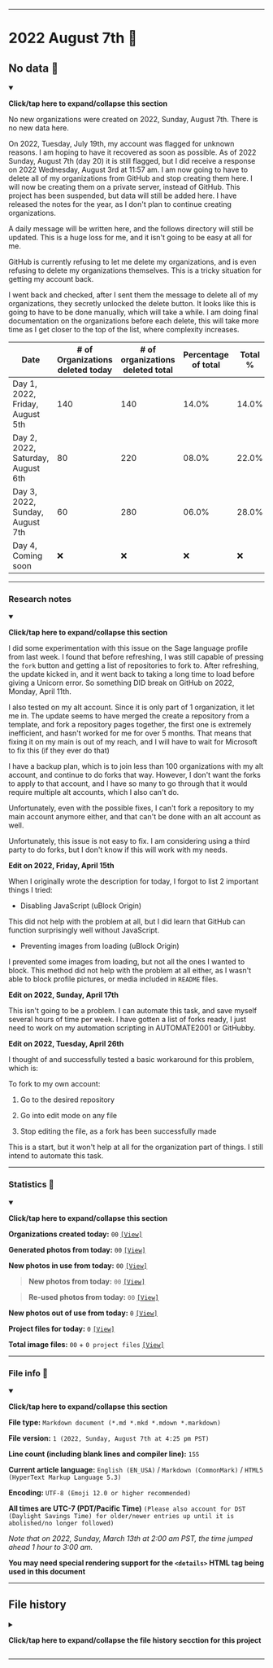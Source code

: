 
***

# 2022 August 7th 📅

## No data 🚫

<details open><summary><p lang="en"><b>Click/tap here to expand/collapse this section</b></p></summary>

No new organizations were created on 2022, Sunday, August 7th. There is no new data here.

On 2022, Tuesday, July 19th, my account was flagged for unknown reasons. I am hoping to have it recovered as soon as possible. As of 2022 Sunday, August 7th (day 20) it is still flagged, but I did receive a response on 2022 Wednesday, August 3rd at 11:57 am. I am now going to have to delete all of my organizations from GitHub and stop creating them here. I will now be creating them on a private server, instead of GitHub. This project has been suspended, but data will still be added here. I have released the notes for the year, as I don't plan to continue creating organizations.

A daily message will be written here, and the follows directory will still be updated. This is a huge loss for me, and it isn't going to be easy at all for me.

GitHub is currently refusing to let me delete my organizations, and is even refusing to delete my organizations themselves. This is a tricky situation for getting my account back.

I went back and checked, after I sent them the message to delete all of my organizations, they secretly unlocked the delete button. It looks like this is going to have to be done manually, which will take a while. I am doing final documentation on the organizations before each delete, this will take more time as I get closer to the top of the list, where complexity increases.
  
| Date | # of Organizations deleted today | # of organizations deleted total | Percentage of total |  Total % |
|---|---|---|---|---|
| Day 1, 2022, Friday, August 5th | 140 | 140 | 14.0% | 14.0% |
| Day 2, 2022, Saturday, August 6th | 80 | 220 | 08.0% | 22.0% |
| Day 3, 2022, Sunday, August 7th | 60 | 280 | 06.0% | 28.0% |
| Day 4, Coming soon | :x: | :x: | :x: | :x: |

</details>

---

### Research notes

<details open><summary><p lang="en"><b>Click/tap here to expand/collapse this section</b></p></summary>

I did some experimentation with this issue on the Sage language profile from last week. I found that before refreshing, I was still capable of pressing the `fork` button and getting a list of repositories to fork to. After refreshing, the update kicked in, and it went back to taking a long time to load before giving a Unicorn error. So something DID break on GitHub on 2022, Monday, April 11th.

I also tested on my alt account. Since it is only part of 1 organization, it let me in. The update seems to have merged the create a repository from a template, and fork a repository pages together, the first one is extremely inefficient, and hasn't worked for me for over 5 months. That means that fixing it on my main is out of my reach, and I will have to wait for Microsoft to fix this (if they ever do that)

I have a backup plan, which is to join less than 100 organizations with my alt account, and continue to do forks that way. However, I don't want the forks to apply to that account, and I have so many to go through that it would require multiple alt accounts, which I also can't do.

Unfortunately, even with the possible fixes, I can't fork a repository to my main account anymore either, and that can't be done with an alt account as well.

Unfortunately, this issue is not easy to fix. I am considering using a third party to do forks, but I don't know if this will work with my needs.

**Edit on 2022, Friday, April 15th**

When I originally wrote the description for today, I forgot to list 2 important things I tried:

* Disabling JavaScript (uBlock Origin)

This did not help with the problem at all, but I did learn that GitHub can function surprisingly well without JavaScript.

* Preventing images from loading (uBlock Origin)

I prevented some images from loading, but not all the ones I wanted to block. This method did not help with the problem at all either, as I wasn't able to block profile pictures, or media included in `README` files.

**Edit on 2022, Sunday, April 17th**

This isn't going to be a problem. I can automate this task, and save myself several hours of time per week. I have gotten a list of forks ready, I just need to work on my automation scripting in AUTOMATE2001 or GitHubby.

**Edit on 2022, Tuesday, April 26th**

I thought of and successfully tested a basic workaround for this problem, which is:

To fork to my own account:

1. Go to the desired repository

2. Go into edit mode on any file

3. Stop editing the file, as a fork has been successfully made

This is a start, but it won't help at all for the organization part of things. I still intend to automate this task.

</details>

***

### Statistics 📝

<details open><summary><p lang="en"><b>Click/tap here to expand/collapse this section</b></p></summary>

**Organizations created today:** `00` [`[View]`](/NewOrgs/2022/08_August/README.md#2022-August-7th)

**Generated photos from today:** `00` [`[View]`](/OrganizationGraphics/ByDate/2022/August/07/Generated/)

**New photos in use from today:** `00` [`[View]`](/OrganizationGraphics/ByDate/2022/August/07/Used/)

> **New photos from today:** `00` [`[View]`](/OrganizationGraphics/ByDate/2022/August/07/Used/)

> **Re-used photos from today:** `00` [`[View]`](/OrganizationGraphics/ByDate/2022/August/07/Used/)

**New photos out of use from today:** `0` [`[View]`](/OrganizationGraphics/ByDate/2022/August/07/Unused/)

**Project files for today:** `0` [`[View]`](/OrganizationGraphics/ByDate/2022/August/07/Unused/Project_Files/)

**Total image files:** `00` + `0 project files` [`[View]`](/OrganizationGraphics/ByDate/2022/August/07/)

<!-- TODO
NTS: If there are no project files for a week, don't remove the counter, just blank it (set it to 0)
!-->

</details>

***

### File info 📜

<details open><summary><p lang="en"><b>Click/tap here to expand/collapse this section</b></p></summary>

**File type:** `Markdown document (*.md *.mkd *.mdown *.markdown)`

**File version:** `1 (2022, Sunday, August 7th at 4:25 pm PST)`

**Line count (including blank lines and compiler line):** `155`

**Current article language:** `English (EN_USA)` / `Markdown (CommonMark)` / `HTML5 (HyperText Markup Language 5.3)`

**Encoding:** `UTF-8 (Emoji 12.0 or higher recommended)`

**All times are UTC-7 (PDT/Pacific Time)** `(Please also account for DST (Daylight Savings Time) for older/newer entries up until it is abolished/no longer followed)`

_Note that on 2022, Sunday, March 13th at 2:00 am PST, the time jumped ahead 1 hour to 3:00 am._

**You may need special rendering support for the `<details>` HTML tag being used in this document**

</details>

***

## File history

<details><summary><p lang="en"><b>Click/tap here to expand/collapse the file history secction for this project</b></p></summary>

<details><summary><p lang="en"><b>Version 1 (2022, Sunday, August 7th at 4:25 pm PST)</b></p></summary>

**This version was made by:** [`@seanpm2001`](https://github.com/seanpm2001/)

> Changes:

- [x] Started the file
- [x] Added the title section
- [x] Added the organization deletion table
- [x] Added the `research notes` section
- [x] Added the `statistics` section
- [x] Added the `file info` section
- [x] Added the `file history` section
- [ ] No other changes in version 1

</details>

</details>

***
